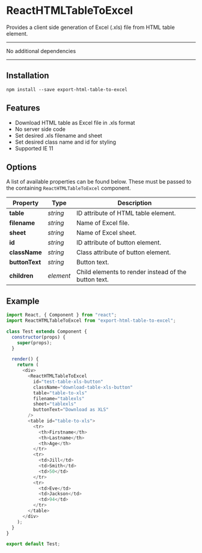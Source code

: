 # ReactHTMLTableToExcel

Provides a client side generation of Excel (.xls) file from HTML table element.

---

No additional dependencies

---

## Installation

```
npm install --save export-html-table-to-excel
```

## Features

- Download HTML table as Excel file in .xls format
- No server side code
- Set desired .xls filename and sheet
- Set desired class name and id for styling
- Supported IE 11

## Options

A list of available properties can be found below. These must be passed to the containing `ReactHTMLTableToExcel` component.

| Property       | Type      | Description                                          |
| -------------- | --------- | ---------------------------------------------------- |
| **table**      | _string_  | ID attribute of HTML table element.                  |
| **filename**   | _string_  | Name of Excel file.                                  |
| **sheet**      | _string_  | Name of Excel sheet.                                 |
| **id**         | _string_  | ID attribute of button element.                      |
| **className**  | _string_  | Class attribute of button element.                   |
| **buttonText** | _string_  | Button text.                                         |
| **children**   | _element_ | Child elements to render instead of the button text. |

## Example

```javascript
import React, { Component } from "react";
import ReactHTMLTableToExcel from "export-html-table-to-excel";

class Test extends Component {
  constructor(props) {
    super(props);
  }

  render() {
    return (
      <div>
        <ReactHTMLTableToExcel
          id="test-table-xls-button"
          className="download-table-xls-button"
          table="table-to-xls"
          filename="tablexls"
          sheet="tablexls"
          buttonText="Download as XLS"
        />
        <table id="table-to-xls">
          <tr>
            <th>Firstname</th>
            <th>Lastname</th>
            <th>Age</th>
          </tr>
          <tr>
            <td>Jill</td>
            <td>Smith</td>
            <td>50</td>
          </tr>
          <tr>
            <td>Eve</td>
            <td>Jackson</td>
            <td>94</td>
          </tr>
        </table>
      </div>
    );
  }
}

export default Test;
```
